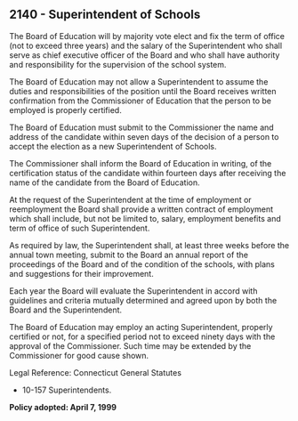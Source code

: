 ## 2140 - Superintendent of Schools

The Board of Education will by majority vote elect and fix the term of office (not to exceed three years) and the salary of the Superintendent who shall serve as chief executive officer of the Board and who shall have authority and responsibility for the supervision of the school system.

The Board of Education may not allow a Superintendent to assume the duties and responsibilities of the position until the Board receives written confirmation from the Commissioner of Education that the person to be employed is properly certified.

The Board of Education must submit to the Commissioner the name and address of the candidate within seven days of the decision of a person to accept the election as a new Superintendent of Schools.

The Commissioner shall inform the Board of Education in writing, of the certification status of the candidate within fourteen days after receiving the name of the candidate from the Board of Education.

At the request of the Superintendent at the time of employment or reemployment the Board shall provide a written contract of employment which shall include, but not be limited to, salary, employment benefits and term of office of such Superintendent.

As required by law, the Superintendent shall, at least three weeks before the annual town meeting, submit to the Board an annual report of the proceedings of the Board and of the condition of the schools, with plans and suggestions for their improvement.

Each year the Board will evaluate the Superintendent in accord with guidelines and criteria mutually determined and agreed upon by both the Board and the Superintendent.

The Board of Education may employ an acting Superintendent, properly certified or not, for a specified period not to exceed ninety days with the approval of the Commissioner.  Such time may be extended by the Commissioner for good cause shown.

Legal Reference:  Connecticut General Statutes

* 10-157 Superintendents.

**Policy adopted:  April 7, 1999**